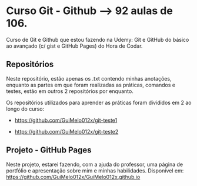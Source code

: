 # Curso Git - Github --> 92 aulas de 106.
Curso de Git e Github que estou fazendo na Udemy: Git e GitHub do básico ao avançado (c/ gist e GitHub Pages) do Hora de Codar.

## Repositórios

Neste repositório, estão apenas os .txt contendo minhas anotações, enquanto as partes em que foram realizadas as práticas, comandos e testes, estão em outros 2 repositórios por enquanto.

Os repositórios utilizados para aprender as práticas foram divididos em 2 ao longo do curso:

* https://github.com/GuiMelo012x/git-teste1

* https://github.com/GuiMelo012x/git-teste2

## Projeto - GitHub Pages

Neste projeto, estarei fazendo, com a ajuda do professor, uma página de portfólio e apresentação sobre mim e minhas habilidades.
Disponível em: https://github.com/GuiMelo012x/GuiMelo012x.github.io 